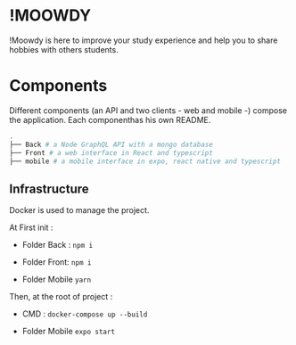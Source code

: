 # !MOOWDY

!Moowdy is here to improve your study experience and help you to share hobbies with others students.

# Components

Different components (an API and two clients - web and mobile -) compose the application.
Each componenthas his own README.

```bash 
.
├── Back # a Node GraphQL API with a mongo database
├── Front # a web interface in React and typescript
├── mobile # a mobile interface in expo, react native and typescript
```

## Infrastructure
Docker is used to manage the project.

At First init :

- Folder Back : ``npm i``

- Folder Front: ``npm i``
  
- Folder Mobile `` yarn ``

Then, at the root of project : 

- CMD : `docker-compose up --build`
  
- Folder Mobile `` expo start ``
  